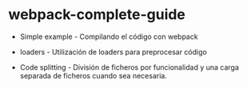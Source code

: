 # webpack-complete-guide

* Simple example - Compilando el código con webpack

* loaders - Utilización de loaders para preprocesar código

* Code splitting - División de ficheros por funcionalidad y una carga separada de ficheros cuando sea necesaria.